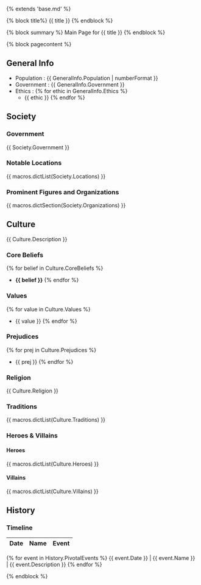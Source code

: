 {% extends 'base.md' %}

{% block title%}
{{ title }}
{% endblock %}

{% block summary %}
Main Page for {{ title }}
{% endblock %}

{% block pagecontent %}
## General Info

- Population : {{ GeneralInfo.Population | numberFormat }}
- Government : {{ GeneralInfo.Government }}
- Ethics :
{% for ethic in GeneralInfo.Ethics %}
    - {{ ethic }}
{% endfor %}

## Society

### Government

{{ Society.Government }}

### Notable Locations

{{ macros.dictList(Society.Locations) }}

### Prominent Figures and Organizations

{{ macros.dictSection(Society.Organizations) }}

## Culture

{{ Culture.Description }}

### Core Beliefs

{% for belief in Culture.CoreBeliefs %}
- **{{ belief }}**
{% endfor %}

### Values

{% for value in Culture.Values %}
- {{ value }}
{% endfor %}

### Prejudices

{% for prej in Culture.Prejudices %}
- {{ prej }}
{% endfor %}

### Religion

{{ Culture.Religion }}

### Traditions

{{ macros.dictList(Culture.Traditions) }}

### Heroes & Villains

#### Heroes

{{ macros.dictList(Culture.Heroes) }}

#### Villains

{{ macros.dictList(Culture.Villains) }}

## History

### Timeline

Date | Name | Event
:---:|:----:|:----
{% for event in History.PivotalEvents %}
{{ event.Date }} | {{ event.Name }} | {{ event.Description }}
{% endfor %}

{% endblock %}